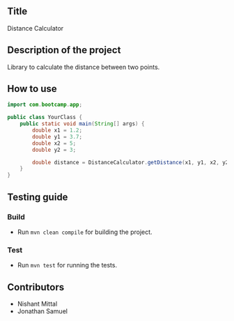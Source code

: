 ## Title
Distance Calculator

## Description of the project
Library to calculate the distance between two points.

## How to use
```java
import com.bootcamp.app;

public class YourClass {
    public static void main(String[] args) {
        double x1 = 1.2;
        double y1 = 3.7;
        double x2 = 5;
        double y2 = 3;

        double distance = DistanceCalculator.getDistance(x1, y1, x2, y2);
    }
}
```

## Testing guide
### Build
- Run `mvn clean compile` for building the project.

### Test
- Run `mvn test` for running the tests.

## Contributors
- Nishant Mittal
- Jonathan Samuel
